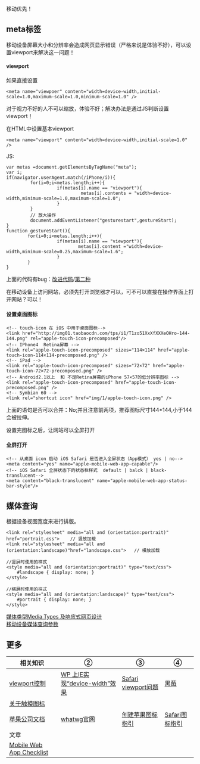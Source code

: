 移动优先！

## meta标签

移动设备屏幕大小和分辨率会造成网页显示错误（严格来说是体验不好），可以设置viewport来解决这一问题！
#### viewport
如果直接设置
````
<meta name="viewpoer" content="width=device-width,initial-scale=1.0,maximum-scale=1.0,minimum-scale=1.0" />
````
对于视力不好的人不可以缩放，体验不好；解决办法是通过JS判断设置viewport！

在HTML中设置基本viewport
````
<meta name="viewport" content="width=device-width,initial-scale=1.0" />
````
JS:
````
var metas =document.getElementsByTagName("meta");
var i;
if(navigator.userAgent.match(/iPhone/i)){
         for(i=0;i<metas.length;i++){
                   if(metas[i].name == "viewport"){
                            metas[i].contents = "width=device-width,minimum-scale=1.0,maximum-scale=1.0";
                   }
         }
         // 放大操作
         document.addEventListener("gesturestart",gestureStart);
}
function gestureStart(){
        for(i=0;i<metas.length;i++){
                   if(metas[i].name == "viewport"){
                           metas[i].content ="width=device-width,minimum-scale=0.25,maximum-scale=1.6";
                   }
        }
}
````
上面的代码有bug：[改进代码](https://gist.github.com/903131)/[第二种](https://gist.github.com/901295)

在移动设备上访问网站，必须先打开浏览器才可以，可不可以直接在操作界面上打开网站？可以！
####  设置桌面图标
````
<!-- touch-icon 在 iOS 中用于桌面图标-->
<link href="http://img01.taobaocdn.com/tps/i1/T1zo51XxXfXXXeOHro-144-144.png" rel="apple-touch-icon-precomposed"/>
<!-- IPhone4  Retina屏幕 -->
<link rel="apple-touch-icon-precomposed" sizes="114×114" href="apple-touch-icon-114×114-precomposed.png" />
<!-- iPad -->
<link rel="apple-touch-icon-precomposed" sizes="72×72" href="apple-touch-icon-72×72-precomposed.png" />
<!-- Android2.1以上  和 不是Retina屏幕的iPhone 57×57的低分辨率图标 -->
<link rel="apple-touch-icon-precomposed" href="apple-touch-icon-precomposed.png" />
<!-- Symbian 60 -->
<link rel="shortcut icon" href="img/1/apple-touch-icon.png" />
````
上面的语句是否可以合并：No;并且注意前两项，推荐图标尺寸144*144,小于144会被拉伸。

设置完图标之后，让网站可以全屏打开
#### 全屏打开
````
<!-- 从桌面 icon 启动 iOS Safari 是否进入全屏状态（App模式） yes | no-->
<meta content="yes" name="apple-mobile-web-app-capable"/>
<!-- iOS Safari 全屏状态下的状态栏样式  default | balck | black-translucent-->
<meta content="black-translucent" name="apple-mobile-web-app-status-bar-style"/>
````



## 媒体查询
根据设备视图宽度来进行排版。
````
<link rel="stylesheet" media="all and (orientation:portrait)" href="portrait.css">    // 竖放加载
<link rel="stylesheet" media="all and (orientation:landscape)"href="landscape.css">   // 横放加载

//竖屏时使用的样式
<style media="all and (orientation:portrait)" type="text/css">
    #landscape { display: none; }
</style>

//横屏时使用的样式
<style media="all and (orientation:landscape)" type="text/css">
    #portrait { display: none; }
</style>
````
[媒体类型Media Types 及响应式网页设计](http://www.w3cfuns.com/blog-5425789-5397618.html)<br/>
[移动设备媒体查询参数](http://nmsdvid.com/snippets/)



## 更多
|相关知识|②|③|④|
|----|----|----|----|
|[viewport控制](http://segmentfault.com/a/1190000002685485)|[WP 上IE实现“device-width”效果](http://blogs.msdn.com/b/iemobile/archive/2010/11/22/the-ie-mobile-viewport-on-windows-phone-7.aspx)|[Safari  viewport问题](http://developer.apple.com/library/safari/#documentation/appleapplications/reference/saffarihtmlref/articles/metatags.html)|[黑莓](http://docs.blackberry.com/en/developers/deliverables/4305blackberry_browser-4.6.0-us.pdf)<br/>
[关于触摸图标](http://mathiasbynens.be/notes/touch-icons)|
|[苹果公司文档](http://developer.apple.com/library/safari/#documentation/appleapplications/reference/safariwebcontent/configuringwebapplications/configuringwebapplications.html)|[whatwg官网](http://www.whatwg.org/specs/web-apps/current-work/multipage/links.html#rel-icon)|[创建苹果图标指引](http://developer.apple.com/library/ios/#documentation/userexperience/conceptual/mobilehig/iconsimages/iconsimages.html#//apple_ref/doc/uid/tp40006556-ch14-sw11)|[Safari图标指引](http://developer.apple.com/library/safari/#documentation/userexperience/conceptual/mobilehig/iconsimages/iconsimages.html#//apple_ref/doc/uid/tp40006556-ch14)|
|文章|
|[Mobile Web App Checklist](http://www.luster.io/blog/9-29-14-mobile-web-checklist.html)||||



